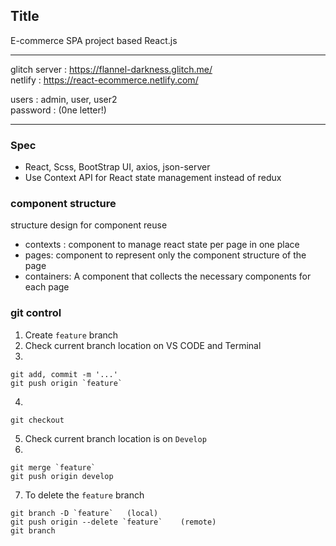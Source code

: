 ## Title
E-commerce SPA project based React.js  

---
glitch server : https://flannel-darkness.glitch.me/  
netlify : https://react-ecommerce.netlify.com/

users : admin, user, user2  
password : (0ne letter!)

---
### Spec
- React, Scss, BootStrap UI, axios, json-server
- Use Context API for React state management instead of redux



### component structure

structure design for component reuse
- contexts :  component to manage react state per page in one place 
- pages:  component to represent only the component structure of the page 
- containers: A component that collects the necessary components for each page
### git control

1.  Create `feature` branch
2.  Check current branch location on VS CODE and Terminal
3.

```
git add, commit -m '...'
git push origin `feature`
```

4.

```
git checkout
```

5.  Check current branch location is on `Develop`
6.

```
git merge `feature`
git push origin develop
```

7.  To delete the `feature` branch

```
git branch -D `feature`   (local)
git push origin --delete `feature`    (remote)
git branch
```

